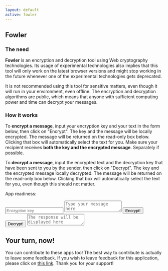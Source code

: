 ```yaml
---
layout: default
active: fowler
---
```

<div class="card" markdown="1">

## Fowler
### The need

**Fowler** is an encryption and decryption tool using Web cryptography technologies. Its usage of experimental
technologies also implies that this tool will only work on the latest browser versions and might stop working in the
future whenever one of the experimental technologies gets deprecated.

It is not recommended using this tool for sensitive matters, even though it will run in your environment, even offline.
The encryption and decryption algorithms are public, which means that anyone with sufficient computing power and time
can decrypt your messages.

### How it works

To **encrypt a message**, input your encryption key and your text in the form below, then click on "Encrypt". The key
and the message will be locally encrypted. The message will be returned on the read-only box below. Clicking that box
will automatically select the text for you. Make sure your recipient receives **both the key and the encrypted
message**. Separately if possible.

To **decrypt a message**, input the encrypted text and the decryption key that have been sent to you by the sender, then
click on "Decrypt". The key and the encrypted message locally decrypted. The message will be returned on the read-only
box below. Clicking that box will automatically select the text for you, even though this should not matter.

</div>

<div class="card">
    <p>
        App readiness: <span class="indicator" id="readiness"></span>
    </p>
    <input id="key" type="text" placeholder="Encryption key" />
    <textarea id="message" placeholder="Type your message here"></textarea>
    <input id="action-enc" type="button" value="Encrypt!" />
    <input id="action-dec" type="button" value="Decrypt!" />
    <textarea id="response" placeholder="The response will be displayed here" readonly></textarea>
</div>

<div class="card" markdown="1">

## Your turn, now!

You can contribute to these apps too! The best way to contribute is actually to leave some feedback. If you wish to
leave feedback for this application, please click on [this link](https://apps.vcz.fr/app/feedback/?appid=b0GlOIPeLX00).
Thank you for your support!

</div>

<script async defer src="script.js"></script>
